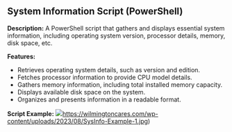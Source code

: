 ## System Information Script (PowerShell)

**Description:** A PowerShell script that gathers and displays essential system information, including operating system version, processor details, memory, disk space, etc.

**Features:**
- Retrieves operating system details, such as version and edition.
- Fetches processor information to provide CPU model details.
- Gathers memory information, including total installed memory capacity.
- Displays available disk space on the system.
- Organizes and presents information in a readable format.

**Script Example:**
![](https://wilmingtoncares.com/wp-content/uploads/2023/08/SysInfo-Example-1.jpg)https://wilmingtoncares.com/wp-content/uploads/2023/08/SysInfo-Example-1.jpg)
